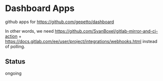# Dashboard Apps

github apps for https://github.com/gepetto/dashboard

In other words, we need
https://github.com/SvanBoxel/gitlab-mirror-and-ci-action +
https://docs.gitlab.com/ee/user/project/integrations/webhooks.html instead of polling.

## Status

ongoing
